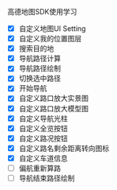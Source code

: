 高德地图SDK使用学习

- [x] 自定义地图UI Setting
- [x] 自定义我的位置图层
- [x] 搜索目的地
- [x] 导航路径计算
- [x] 导航路径绘制
- [x] 切换选中路径
- [x] 开始导航
- [x] 自定义路口放大实景图
- [x] 自定义路口放大模型图
- [x] 自定义导航光柱
- [x] 自定义全览按钮
- [x] 自定义路况按钮
- [x] 自定义路名剩余距离转向图标
- [x] 自定义车道信息
- [ ] 偏航重新算路
- [ ] 导航结束路径绘制